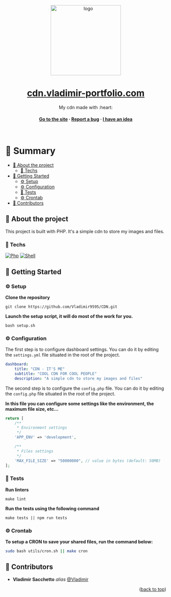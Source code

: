 <a name="readme-top"></a>

<div align="center">

  <img src="http://cdn.vladimir-portfolio.com/shared/images/Favicon_2.png" alt="logo" width="220" height="auto" />

# [cdn.vladimir-portfolio.com](https://cdn.vladimir-portfolio.com)

  <p>
    My cdn made with :heart:
  </p>

<!-- <a href="https://alxishenry.github.io/docs"><strong>Documentation »</strong></a> -->

<h4>
    <a href="https://vladimir-portfolio.com">Go to the site</a>
  <span> · </span>
    <a href="https://github.com/Vladimir9595/CDN/issues">Report a bug</a>
  <span> · </span>
    <a href="https://github.com/Vladimir9595/CDN/issues">I have an idea</a>
  </h4>
</div>

<br />

# :notebook_with_decorative_cover: Summary

-   [:notebook_with_decorative_cover: About the project](#star2-about-the-project)
    -   [:space_invader: Techs](#space_invader-techs)
-   [:toolbox: Getting Started](#toolbox-getting-started)
    -   [:gear: Setup](#gear-setup)
    -   [:gear: Configuration](#gear-config)
    -   [:test_tube: Tests](#test_tube-tests)
    -   [:gear: Crontab](#gear-crontab)
-   [:wave: Contributors](#wave-contributors)

## :star2: About the project

This project is built with PHP. It's a simple cdn to store my images and files.

### :space_invader: Techs

[![Php](https://img.shields.io/badge/php%20-%23323330.svg?&style=for-the-badge&logo=php&logoColor=8b9ed6&color=gray)]()
[![Shell](https://img.shields.io/badge/bash%20-hotpink.svg?&style=for-the-badge&logo=gnu-bash&logoColor=4EAA25&color=gray)]()

## :toolbox: Getting Started

### :gear: Setup

**Clone the repository**

```
git clone https://github.com/Vladimir9595/CDN.git
```

**Launch the setup script, it will do most of the work for you.**

```
bash setup.sh
```

### :gear: Configuration

The first step is to configure dashboard settings. You can do it by editing the `settings.yml` file situated in the root of the project.

```yml
dashboard:
    title: "CDN - IT'S ME"
    subtitle: "COOL CDN FOR COOL PEOPLE"
    description: "A simple cdn to store my images and files"
```

The second step is to configure the `config.php` file. You can do it by editing the `config.php` file situated in the root of the project.

**In this file you can configure some settings like the environment, the maximum file size, etc...**

```php
return [
	/**
	 * Environment settings
	 */
	'APP_ENV' => 'development',

	/**
	 * Files settings
	 */
	'MAX_FILE_SIZE' => "50000000", // value in bytes (default: 50MB)
];
```

### :test_tube: Tests

**Run linters**

```
make lint
```

**Run the tests using the following command**

```
make tests || npm run tests
```

### :gear: Crontab

**To setup a CRON to save your shared files, run the command below:**

```bash
sudo bash utils/cron.sh || make cron
```

## :wave: Contributors

-   **Vladimir Sacchetto** _alias_ [@Vladimir](https://github.com/Vladimir9595)

<!-- ## :page_with_curl: Liens utiles -->

<p align="right">(<a href="#readme-top">back to top</a>)</p>
